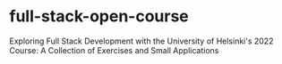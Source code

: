 # full-stack-open-course
Exploring Full Stack Development with the University of Helsinki's 2022 Course: A Collection of Exercises and Small Applications
